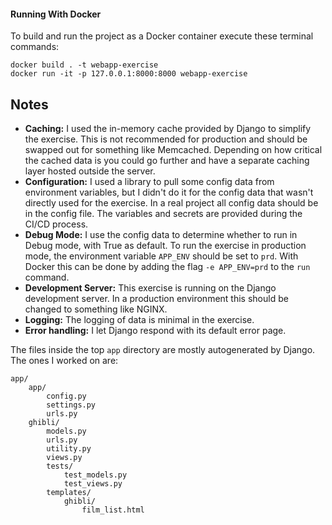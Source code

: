 #### Running With Docker

To build and run the project as a Docker container execute these terminal commands:

```
docker build . -t webapp-exercise
docker run -it -p 127.0.0.1:8000:8000 webapp-exercise 
```


## Notes

* **Caching:** I used the in-memory cache provided by Django to simplify the exercise. This is not recommended for production and should be swapped out for something like Memcached. Depending on how critical the cached data is you could go further and have a separate caching layer hosted outside the server.
* **Configuration:** I used a library to pull some config data from environment variables, but I didn't do it for the config data that wasn't directly used for the exercise. In a real project all config data should be in the config file. The variables and secrets are provided during the CI/CD process.
* **Debug Mode:** I use the config data to determine whether to run in Debug mode, with True as default. To run the exercise in production mode, the environment variable `APP_ENV` should be set to `prd`. With Docker this can be done by adding the flag `-e APP_ENV=prd` to the `run` command.
* **Development Server:** This exercise is running on the Django development server. In a production environment this should be changed to something like NGINX.
* **Logging:** The logging of data is minimal in the exercise.
* **Error handling:** I let Django respond with its default error page.

The files inside the top `app` directory are mostly autogenerated by Django. The ones I worked on are:

```
app/
    app/
        config.py
        settings.py
        urls.py
    ghibli/
        models.py
        urls.py
        utility.py
        views.py
        tests/
            test_models.py
            test_views.py
        templates/
            ghibli/
                film_list.html    
```